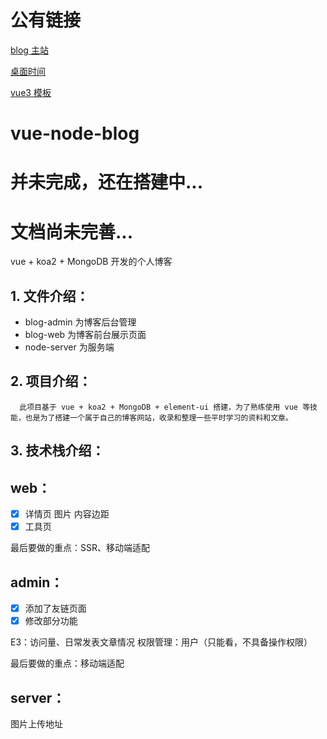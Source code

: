 # 公有链接

[blog 主站](http://www.loner.shop)

[桌面时间](http://api.loner.shop/time)

[vue3 模板](http://api.loner.shop/vue3-temp)

# vue-node-blog

# 并未完成，还在搭建中...

# 文档尚未完善...

vue + koa2 + MongoDB 开发的个人博客

## 1. 文件介绍：

- blog-admin 为博客后台管理
- blog-web 为博客前台展示页面
- node-server 为服务端

## 2. 项目介绍：

      此项目基于 vue + koa2 + MongoDB + element-ui 搭建，为了熟练使用 vue 等技能，也是为了搭建一个属于自己的博客网站，收录和整理一些平时学习的资料和文章。

## 3. 技术栈介绍：

## web：

- [x] 详情页 图片 内容边距
- [x] 工具页

最后要做的重点：SSR、移动端适配

## admin：

- [x] 添加了友链页面
- [x] 修改部分功能

E3：访问量、日常发表文章情况
权限管理：用户（只能看，不具备操作权限）

最后要做的重点：移动端适配

## server：

图片上传地址
